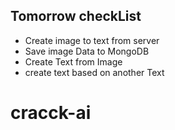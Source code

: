## Tomorrow checkList

- Create image to text from server
- Save image Data to MongoDB
- Create Text from Image
- create text based on another Text
# cracck-ai
